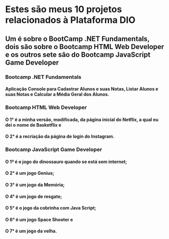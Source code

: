 # Estes são meus 10 projetos relacionados à Plataforma DIO

## Um é sobre o BootCamp .NET Fundamentals, dois são sobre o Bootcamp HTML  Web Developer e os outros sete são do Bootcamp JavaScript Game Developer

### Bootcamp .NET Fundamentals

#### Aplicação Console para Cadastrar Alunos e suas Notas, Listar Alunos e suas Notas e Calcular a Média Geral dos Alunos.

### Bootcamp HTML Web Developer

#### O 1° é a minha versão, modificada, da página inicial do Netflix, a qual eu dei o nome de Basketflix e

#### O 2° é a recriação da página de login do Instagram.

### Bootcamp JavaScript Game Developer

#### O 1º é o jogo do dinossauro quando se está sem internet;

#### O 2° é um jogo Genius;

#### O 3° é um jogo da Memória;

#### O 4° é um jogo de resgate;

#### O 5° é o jogo da cobrinha com Java Script;

#### O 6° é um jogo Space Shooter e

#### O 7° é um jogo da velha.